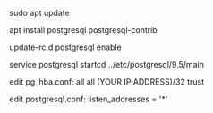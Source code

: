sudo apt update

apt install postgresql postgresql-contrib

update-rc.d postgresql enable

service postgresql startcd ../etc/postgresql/9.5/main

edit pg_hba.conf:   all  all  (YOUR IP ADDRESS)/32   trust

edit postgresql.conf:  listen_addresses = '*' 
